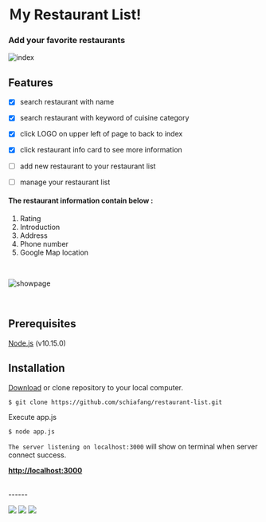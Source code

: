 # Ｍy Restaurant List! 
### Add your favorite restaurants

![index](https://i.imgur.com/X0y3gSw.png)
## **Features**
- [x] search restaurant with name
- [x] search restaurant with keyword of cuisine category
- [x] click LOGO on upper left of page to back to index
- [x] click restaurant info card to see more information 
- [ ] add new restaurant to your restaurant list
- [ ] manage your restaurant list


#### The restaurant information contain below :
1. Rating
2. Introduction
3. Address
4. Phone number
5. Google Map location
   
<br>
   
![showpage](https://i.imgur.com/1xTizAv.png)

<br>

## Prerequisites
[Node.js](https://nodejs.org/en/) (v10.15.0)



## Installation

[Download](https://github.com/schiafang/restaurant-list/archive/master.zip) or clone repository to your local computer.
```
$ git clone https://github.com/schiafang/restaurant-list.git
```
Execute app.js
```
$ node app.js
```

`The server listening on localhost:3000` will show on terminal when server connect success.

[**http://localhost:3000**](http://localhost:3000) 


<br>
------



![](https://img.shields.io/badge/%E9%80%99%E5%80%8B-%E6%A8%99%E7%B1%A4-%3CCOLOR%3E) ![](https://img.shields.io/badge/%E5%A5%BD-%E5%83%8F-yellow) ![](https://img.shields.io/badge/%E5%BE%88-%E5%8E%B2%E5%AE%B3-blue)

